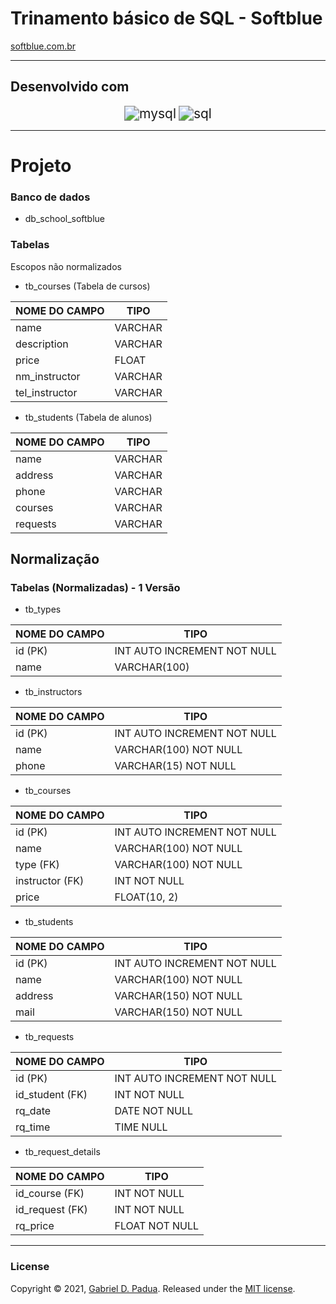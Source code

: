# Trinamento básico de SQL - Softblue

[softblue.com.br](https://softblue.com.br/site/curso/id/3/CURSO+DE+SQL+COMPLETO+BASICO+AO+AVANCADO+ON+LINE+BD03+GRATIS)

---

## Desenvolvido com

<div align="center">
  <img src="https://img.icons8.com/fluency/48/000000/mysql-logo.png" alt="mysql" style="zoom: 150%"/>
  <img src="https://img.icons8.com/nolan/64/sql.png" alt="sql" style="zoom: 150%"/>
</div>

---

# Projeto

### Banco de dados

- db_school_softblue

### Tabelas

Escopos não normalizados

- tb_courses (Tabela de cursos)

NOME DO CAMPO  | TIPO
-------------- | ------
name           | VARCHAR
description    | VARCHAR
price          | FLOAT
nm_instructor  | VARCHAR
tel_instructor | VARCHAR


- tb_students (Tabela de alunos)

NOME DO CAMPO      | TIPO
------------------ | --------
name               | VARCHAR
address            | VARCHAR
phone              | VARCHAR
courses            | VARCHAR
requests           | VARCHAR


## Normalização

### Tabelas (Normalizadas) - 1 Versão

- tb_types 

NOME DO CAMPO   | TIPO 
--------------- | -------
id (PK)         | INT AUTO INCREMENT NOT NULL
name            | VARCHAR(100)

- tb_instructors

NOME DO CAMPO   | TIPO
--------------- | -----
id (PK)         | INT AUTO INCREMENT NOT NULL
name            | VARCHAR(100) NOT NULL
phone           | VARCHAR(15) NOT NULL

- tb_courses
  
NOME DO CAMPO   | TIPO  
--------------- | ------
id (PK)         | INT AUTO INCREMENT NOT NULL
name            | VARCHAR(100) NOT NULL
type (FK)       | VARCHAR(100) NOT NULL
instructor (FK) | INT NOT NULL 
price           | FLOAT(10, 2)

- tb_students

NOME DO CAMPO   | TIPO 
--------------- | ------
id (PK)         | INT AUTO INCREMENT NOT NULL
name            | VARCHAR(100) NOT NULL
address         | VARCHAR(150) NOT NULL
mail            | VARCHAR(150) NOT NULL


- tb_requests

NOME DO CAMPO    | TIPO 
---------------- | -----
id (PK)          | INT AUTO INCREMENT NOT NULL
id_student (FK)  | INT NOT NULL
rq_date          | DATE NOT NULL
rq_time          | TIME NULL

- tb_request_details

NOME DO CAMPO       | TIPO
------------------- | -----
id_course (FK)      | INT NOT NULL
id_request (FK)     | INT NOT NULL
rq_price            | FLOAT NOT NULL

---


### License

Copyright © 2021, [Gabriel D. Padua](https://github.com/gabrielDpadua21).
Released under the [MIT license](LICENSE).


